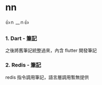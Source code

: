 # nn
👍ｎ __ｎ👍

### 1. Dart - [筆記](./dart)
之後將舊筆記統整過來，內含 flutter 開發筆記

### 2. Redis - [筆記](./redis)
redis 指令調用筆記，語言層調用暫無提供

